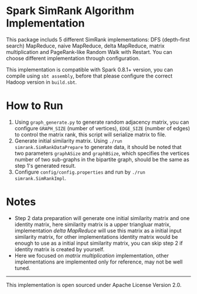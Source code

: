 Spark SimRank Algorithm Implementation
===

This package includs 5 different SimRank implementations: DFS (depth-first search) MapReduce, naive
MapReduce, delta MapReduce, matrix multiplication and PageRank-like Random Walk with Restart. You
can choose different implementation through configuration.

This implementation is compatible with Spark 0.8.1+ version, you can compile using `sbt assembly`,
before that please configure the correct Hadoop version in `build.sbt`.

How to Run
===

1. Using `graph_generate.py` to generate random adjacency matrix, you can configure `GRAPH_SIZE`
   (number of vertices), `EDGE_SIZE` (number of edges) to control the matrix rank, this script will
   serialize matrix to file.
2. Generate initial similarity matrix. Using `./run simrank.SimRankDataPrepare` to generate data, it
   should be noted that two parameters `graphASize` and `graphBSize`, which specifies the
   vertices number of two sub-graphs in the bipartite graph, should be the same as step 1's generated
   result.
3. Configure `config/config.properties` and run by `./run simrank.SimRankImpl`.

Notes
===

* Step 2 data preparation will generate one initial similarity matrix and one identity matrix,
  here similarity matrix is a upper triangluar matrix, implementation *delta MapReduce* will use this
  matrix as a initial input similarity matrix, for other implementations identity matrix would be
  enough to use as a initial input similarity matrix, you can skip step 2 if identity matrix is
  created by yourself.
* Here we focused on *matrix multiplication* implementation, other implementations are implemented
  only for reference, may not be well tuned.

---

This implementation is open sourced under Apache License Version 2.0.

